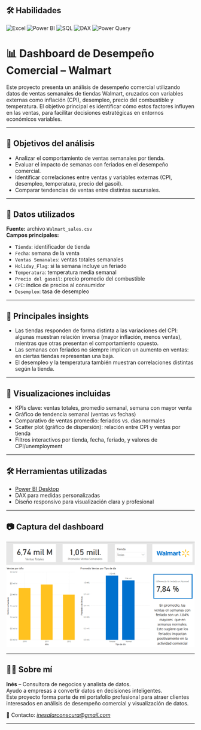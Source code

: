 ## 🛠️ Habilidades

![Excel](https://img.shields.io/badge/Microsoft%20Excel-217346?style=for-the-badge&logo=microsoft-excel&logoColor=white)
![Power BI](https://img.shields.io/badge/Power%20BI-F2C811?style=for-the-badge&logo=power-bi&logoColor=black)
![SQL](https://img.shields.io/badge/SQL-003B57?style=for-the-badge&logo=mysql&logoColor=white)
![DAX](https://img.shields.io/badge/DAX-00C4B3?style=for-the-badge)
![Power Query](https://img.shields.io/badge/Power%20Query-008272?style=for-the-badge&logo=microsoft&logoColor=white)

# 📊 Dashboard de Desempeño Comercial – Walmart

Este proyecto presenta un análisis de desempeño comercial utilizando datos de ventas semanales de tiendas Walmart, cruzados con variables externas como inflación (CPI), desempleo, precio del combustible y temperatura. El objetivo principal es identificar cómo estos factores influyen en las ventas, para facilitar decisiones estratégicas en entornos económicos variables.

---

## 🎯 Objetivos del análisis

- Analizar el comportamiento de ventas semanales por tienda.
- Evaluar el impacto de semanas con feriados en el desempeño comercial.
- Identificar correlaciones entre ventas y variables externas (CPI, desempleo, temperatura, precio del gasoil).
- Comparar tendencias de ventas entre distintas sucursales.

---

## 🧮 Datos utilizados

**Fuente:** archivo `Walmart_sales.csv`  
**Campos principales:**

- `Tienda`: identificador de tienda
- `Fecha`: semana de la venta
- `Ventas Semanales`: ventas totales semanales
- `Holiday_Flag`: si la semana incluye un feriado
- `Temperatura`: temperatura media semanal
- `Precio del gasoil`: precio promedio del combustible
- `CPI`: índice de precios al consumidor
- `Desempleo`: tasa de desempleo

---

## 🧠 Principales insights

- Las tiendas responden de forma distinta a las variaciones del CPI: algunas muestran relación inversa (mayor inflación, menos ventas), mientras que otras presentan el comportamiento opuesto.
- Las semanas con feriados no siempre implican un aumento en ventas: en ciertas tiendas representan una baja.
- El desempleo y la temperatura también muestran correlaciones distintas según la tienda.

---

## 🧩 Visualizaciones incluidas

- KPIs clave: ventas totales, promedio semanal, semana con mayor venta
- Gráfico de tendencia semanal (ventas vs fechas)
- Comparativo de ventas promedio: feriados vs. días normales
- Scatter plot (gráfico de dispersión): relación entre CPI y ventas por tienda
- Filtros interactivos por tienda, fecha, feriado, y valores de CPI/unemployment

---

## 🛠️ Herramientas utilizadas

- [Power BI Desktop](https://powerbi.microsoft.com/)
- DAX para medidas personalizadas
- Diseño responsivo para visualización clara y profesional

---

## 📷 Captura del dashboard

![captura del dashboard](captura_dashboard.png)

---

## 🙋‍♀️ Sobre mí

**Inés** – Consultora de negocios y analista de datos.  
Ayudo a empresas a convertir datos en decisiones inteligentes.  
Este proyecto forma parte de mi portafolio profesional para atraer clientes interesados en análisis de desempeño comercial y visualización de datos.

📩 Contacto: *inesalarconscura@gmail.com*

---
